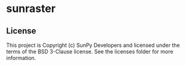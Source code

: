 # sunraster

## License

This project is Copyright (c) SunPy Developers and licensed under the terms of the BSD 3-Clause license.
See the licenses folder for more information.
